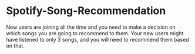 # Spotify-Song-Recommendation
New users are joining all the time and you need to make a decision on  which songs you are going to recommend to them. Your new users  might have listened to only 3 songs, and you will need to recommend  them based on that.

